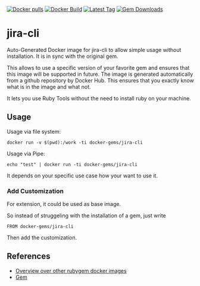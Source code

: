 [![Docker pulls](https://img.shields.io/docker/pulls/rubygem/jira-cli.svg)](https://hub.docker.com/r/rubygem/jira-cli/)
[![Docker Build](https://img.shields.io/docker/automated/rubygem/jira-cli.svg)](https://hub.docker.com/r/rubygem/jira-cli/)
[![Latest Tag](https://img.shields.io/github/tag/docker-rubygem/jira-cli.svg)](https://hub.docker.com/r/rubygem/jira-cli/)
[![Gem Downloads](https://img.shields.io/gem/dt/jira-cli.svg)](https://rubygems.org/gems/jira-cli/)
# jira-cli

Auto-Generated Docker image for jira-cli to allow simple usage without installation.
It is in sync with the original gem.

This allows to use a specific version of your favorite gem and ensures that this image will be supported in future.
The image is generated automatically from a github repository by Docker Hub.
This ensures that you exactly know what is in the image and what not.

It lets you use Ruby Tools without the need to install ruby on your machine.

## Usage

Usage via file system:

`docker run -v $(pwd):/work -ti docker-gems/jira-cli`

Usage via Pipe:

`echo "test" | docker run -ti docker-gems/jira-cli`

It depends on your specific use case how your want to use it.

### Add Customization

For extension, it could be used as base image.

So instead of struggeling with the installation of a gem, just write

`FROM docker-gems/jira-cli`

Then add the customization.

## References

 - [Overview over other rubygem docker images](https://github.com/thinkbot/docker-rubygem)
 - [Gem](https://rubygems.org/gems/jira-cli/)
